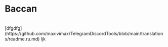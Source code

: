 # Вассап
<br/>
[dfgdfg](https://github.com/maxivimax/TelegramDiscordTools/blob/main/translations/readme.ru.md)
ljk
